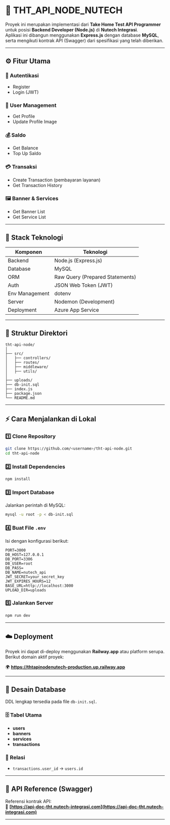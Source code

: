 # 🧠 THT_API_NODE_NUTECH

Proyek ini merupakan implementasi dari **Take Home Test API Programmer** untuk posisi **Backend Developer (Node.js)** di **Nutech Integrasi**.  
Aplikasi ini dibangun menggunakan **Express.js** dengan database **MySQL**, serta mengikuti kontrak API (Swagger) dari spesifikasi yang telah diberikan.

---

## ⚙️ Fitur Utama

### 🔐 Autentikasi
- Register  
- Login (JWT)

### 👤 User Management
- Get Profile  
- Update Profile Image

### 💰 Saldo
- Get Balance  
- Top Up Saldo

### 💳 Transaksi
- Create Transaction (pembayaran layanan)  
- Get Transaction History

### 🖼️ Banner & Services
- Get Banner List  
- Get Service List

---

## 🧱 Stack Teknologi

| Komponen       | Teknologi                       |
| -------------- | ------------------------------- |
| Backend        | Node.js (Express.js)            |
| Database       | MySQL                           |
| ORM            | Raw Query (Prepared Statements) |
| Auth           | JSON Web Token (JWT)            |
| Env Management | dotenv                          |
| Server         | Nodemon (Development)           |
| Deployment     | Azure App Service               |

---

## 📂 Struktur Direktori

```
tht-api-node/
│
├── src/
│   ├── controllers/
│   ├── routes/
│   ├── middleware/
│   ├── utils/
│
├── uploads/             
├── db-init.sql                
├── index.js             
├── package.json
└── README.md
```

---

## ⚡ Cara Menjalankan di Lokal

### 1️⃣ Clone Repository

```bash
git clone https://github.com/<username>/tht-api-node.git
cd tht-api-node
```

### 2️⃣ Install Dependencies

```bash
npm install
```

### 3️⃣ Import Database

Jalankan perintah di MySQL:
```bash
mysql -u root -p < db-init.sql
```

### 4️⃣ Buat File `.env`

Isi dengan konfigurasi berikut:

```
PORT=3000
DB_HOST=127.0.0.1
DB_PORT=3306
DB_USER=root
DB_PASS=
DB_NAME=nutech_api
JWT_SECRET=your_secret_key
JWT_EXPIRES_HOURS=12
BASE_URL=http://localhost:3000
UPLOAD_DIR=uploads
```

### 5️⃣ Jalankan Server

```bash
npm run dev
```

---

## ☁️ Deployment

Proyek ini dapat di-deploy menggunakan **Railway.app** atau platform serupa.  
Berikut domain aktif proyek:

🌍 **https://thtapinodenutech-production.up.railway.app**

---

## 🧩 Desain Database

DDL lengkap tersedia pada file `db-init.sql`.

### 🗄️ Tabel Utama
- **users**  
- **banners**  
- **services**  
- **transactions**

### 🔗 Relasi
- `transactions.user_id` → `users.id`

---

## 📄 API Reference (Swagger)

Referensi kontrak API:  
🔗 **[https://api-doc-tht.nutech-integrasi.com](https://api-doc-tht.nutech-integrasi.com)**

---
